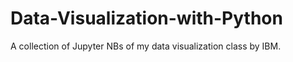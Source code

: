 # Data-Visualization-with-Python
A collection of Jupyter NBs of my data visualization class by IBM.
